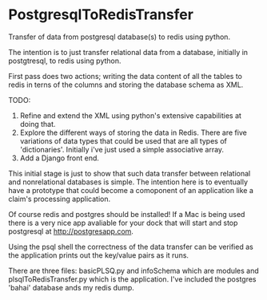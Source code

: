 PostgresqlToRedisTransfer
=========================

Transfer of data from  postgresql database(s) to redis using python.

The intention is to just transfer relational data from a database, initially in postgtresql,  to redis using python.

First pass does two actions; writing the data content of all the tables to redis in terns of the columns and storing the 
database schema as XML.

TODO:
  1. Refine and extend the XML using python's extensive capabilities at doing that.
  2. Explore the different ways of storing the data in Redis. There are five variations of data types that could be 
     used that are all types of 'dictionaries'. Initially i've just used a simple associative array.
  3. Add a Django front end. 

This initial stage is just to show that such data transfer between relational and nonrelational databases is simple. The 
intention here is to eventually have a prototype that could become a comoponent of an application like a claim's 
processing application.

Of course redis and postgres should be installed! If a Mac is being used there is a very nice app avaliable for your 
dock that will start and stop postgresql at  http://postgresapp.com.

Using the psql shell the correctness of the data transfer can be verified as the application prints out the key/value 
pairs as it runs.

There are three  files: basicPLSQ.py and infoSchema which are modules and plsqlToRedisTransfer.py which is the application.
I've included the postgres 'bahai' database ands my redis dump.